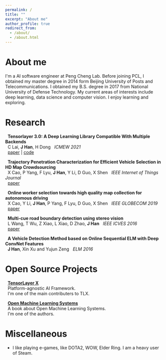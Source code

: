 ```yaml
---
permalink: /
title: ""
excerpt: "About me"
author_profile: true
redirect_from: 
  - /about/
  - /about.html
---
```



About me
============
I'm a AI software engineer at Peng Cheng Lab. Before joining PCL, I obtained my master degree in 2014 form Beijing University of Posts and Telecommunications.
I obtained my B.S. degree in 2017 from National University of Defense Technology. My current areas of interests include deep learning, data science and computer vision. I enjoy learning and exploring.

Research
============
&nbsp; __Tensorlayer 3.0: A Deep Learning Library Compatible With Multiple Backends__  
&nbsp;  C Lai,  __J Han__, H Dong
&nbsp;  *ICMEW 2021*  
&nbsp;  [paper](https://ieeexplore.ieee.org/abstract/document/9455972/) | [code](https://github.com/tensorlayer/TensorLayerX)  

&nbsp; __Trajectory Penetration Characterization for Efficient Vehicle Selection in HD Map Crowdsourcing__  
&nbsp;  X Cao, P Yang, F Lyu, __J Han__, Y Li, D Guo, X Shen
&nbsp;  *IEEE Internet of Things Journal*  
&nbsp;  [paper](https://ieeexplore.ieee.org/abstract/document/9210100)

&nbsp; __Online worker selection towards high quality map collection for autonomous driving__  
&nbsp;  X Cao, Y Li, __J Han__, P Yang, F Lyu, D Guo, X Shen
&nbsp;  *IEEE GLOBECOM 2019*  
&nbsp;  [paper](https://ieeexplore.ieee.org/abstract/document/9013516)

&nbsp; __Multi-cue road boundary detection using stereo vision__  
&nbsp;  L Wang, T Wu, Z Xiao, L Xiao, D Zhao, __J Han__
&nbsp;  *IEEE ICVES 2016*  
&nbsp;  [paper](https://ieeexplore.ieee.org/abstract/document/7548169)

&nbsp; __A Vehicle Detection Method based on Online Sequential ELM with Deep ConvNet Features__  
&nbsp;  __J Han__, Xin Xu and Yujun Zeng
&nbsp;  *ELM 2016*  

Open Source Projects
==============================
&nbsp; __[TensorLayer X](https://github.com/tensorlayer/TensorLayerX)__   
&nbsp;  Platform-agnostic AI Framework.  
&nbsp;  I'm one of the main contributers to TLX.  


&nbsp; __[Open Machine Learning Systems](https://github.com/openmlsys)__   
&nbsp;  A book about Open Machine Learning Systems.  
&nbsp;  I'm one of the authors.  

Miscellaneous
==================
- I like playing e-games, like DOTA2, WOW, Elder Ring. I am a heavy user of Steam. 
